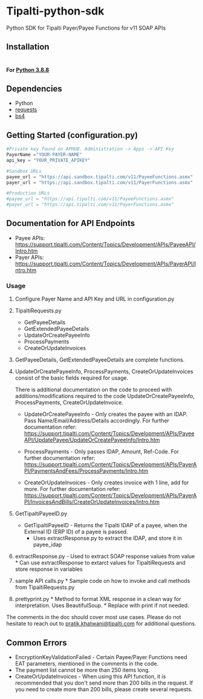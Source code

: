 # Tipalti-python-sdk
Python SDK for Tipalti Payer/Payee Functions for v11 SOAP APIs

## Installation
#
#### For [Python 3.8.8](https://www.python.org/)


## Dependencies

* Python
* [requests](https://pypi.org/project/requests/)
* [bs4](https://pypi.org/project/bs4/)

## Getting Started (configuration.py)
  ```python
  #Private key found on APHUB. Administration -> Apps -> API Key
  PayerName ="YOUR-PAYER-NAME"
  api_key = "YOUR_PRIVATE_APIKEY"

  #Sandbox URLs
  payee_url = "https://api.sandbox.tipalti.com/v11/PayeeFunctions.asmx"
  payer_url = "https://api.sandbox.tipalti.com/v11/PayerFunctions.asmx"

  #Production URLs
  #payee_url = "https://api.tipalti.com/v11/PayeeFunctions.asmx"
  #payer_url = "https://api.tipalti.com/v11/PayerFunctions.asmx"
  ```

## Documentation for API Endpoints

* Payee APIs: https://support.tipalti.com/Content/Topics/Development/APIs/PayeeAPI/Intro.htm
* Payer APIs: https://support.tipalti.com/Content/Topics/Development/APIs/PayerAPI/Intro.htm

### Usage
1. Configure Payer Name and API Key and URL in configuration.py

2. TipaltiRequests.py
    * GetPayeeDetails
    * GetExtendedPayeeDetails
    * UpdateOrCreatePayeeInfo
    * ProcessPayments
    * CreateOrUpdateInvoices

3. GetPayeeDetails, GetExtendedPayeeDetails are complete functions. 
4. UpdateOrCreatePayeeInfo, ProcessPayments, CreateOrUpdateInvoices consist of the basic fields required for usage. 
  
   There is additional documentation on the code to proceed with additions/modifications required to the code UpdateOrCreatePayeeInfo, ProcessPayments, CreateOrUpdateInvoice.

    * UpdateOrCreatePayeeInfo - Only creates the payee with an IDAP. Pass Name/Email/Address/Details accordingly.
    For further documentation refer: https://support.tipalti.com/Content/Topics/Development/APIs/PayeeAPI/UpdatePayee/UpdateOrCreatePayeeInfo/Intro.htm

    * ProcessPayments - Only passes IDAP, Amount, Ref-Code. 
    For further documentation refer: https://support.tipalti.com/Content/Topics/Development/APIs/PayerAPI/PaymentsAndFees/ProcessPayments/Intro.htm

    * CreateOrUpdateInvoices - Only creates invoice with 1 line, add <InvoiceLine> for more. 
    For further documentation refer: https://support.tipalti.com/Content/Topics/Development/APIs/PayerAPI/InvoicesAndBills/CreateOrUpdateInvoices/Intro.htm

5. GetTipaltiPayeeID.py
    * GetTipaltiPayeeID - Returns the Tipalti IDAP of a payee, when the External ID (ERP ID) of a payee is passed. 
      * Uses extractResponse.py to extract the IDAP, and store it in payee_idap
  
  6. extractResponse.py - Used to extract SOAP response values from <tag> value </tag>
    * Can use extractResponse to extarct values for TipaltiRequests and store response in variables
  
  7. sample API calls.py
    * Sample code on how to invoke and call methods from TipaltiRequests.py
  
  8. prettyprint.py
    * Method to format XML response in a clean way for interpretation. Uses BeautifulSoup. 
    * Replace with print if not needed.

The comments in the doc should cover most use cases. 
Please do not hesitate to reach out to pratik.khatwani@tipalti.com for additional questions.

## Common Errors
  * EncryptionKeyValidationFailed - Certain Payee/Payer Functions need EAT parameters, mentioned in the comments in the code. 
  * The payment list cannot be more than 250 items long.
  * CreateOrUpdateInvoices - When using this API function, it is recommended that you don't send more than 200 bills in the request. If you need to create more than 200 bills, please create several requests.
